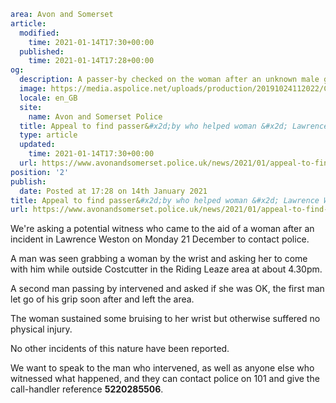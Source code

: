 ```yaml
area: Avon and Somerset
article:
  modified:
    time: 2021-01-14T17:30+00:00
  published:
    time: 2021-01-14T17:28+00:00
og:
  description: A passer-by checked on the woman after an unknown male grabbed her by the wrist on Monday 21 December.
  image: https://media.aspolice.net/uploads/production/20191024112022/Can-you-help-3.jpg
  locale: en_GB
  site:
    name: Avon and Somerset Police
  title: Appeal to find passer&#x2d;by who helped woman &#x2d; Lawrence Weston | Avon and Somerset Police
  type: article
  updated:
    time: 2021-01-14T17:30+00:00
  url: https://www.avonandsomerset.police.uk/news/2021/01/appeal-to-find-passer-by-who-helped-woman-lawrence-weston/
position: '2'
publish:
  date: Posted at 17:28 on 14th January 2021
title: Appeal to find passer&#x2d;by who helped woman &#x2d; Lawrence Weston | Avon and Somerset Police
url: https://www.avonandsomerset.police.uk/news/2021/01/appeal-to-find-passer-by-who-helped-woman-lawrence-weston/
```

We're asking a potential witness who came to the aid of a woman after an incident in Lawrence Weston on Monday 21 December to contact police.

A man was seen grabbing a woman by the wrist and asking her to come with him while outside Costcutter in the Riding Leaze area at about 4.30pm.

A second man passing by intervened and asked if she was OK, the first man let go of his grip soon after and left the area.

The woman sustained some bruising to her wrist but otherwise suffered no physical injury.

No other incidents of this nature have been reported.

We want to speak to the man who intervened, as well as anyone else who witnessed what happened, and they can contact police on 101 and give the call-handler reference **5220285506**.
